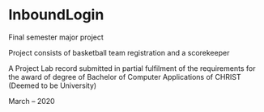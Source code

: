 # InboundLogin
Final semester major project

Project consists of basketball team registration and a scorekeeper

A Project Lab record submitted in partial fulfilment of
the requirements for the award of degree of Bachelor of 
Computer Applications of CHRIST (Deemed to be University)

March – 2020
